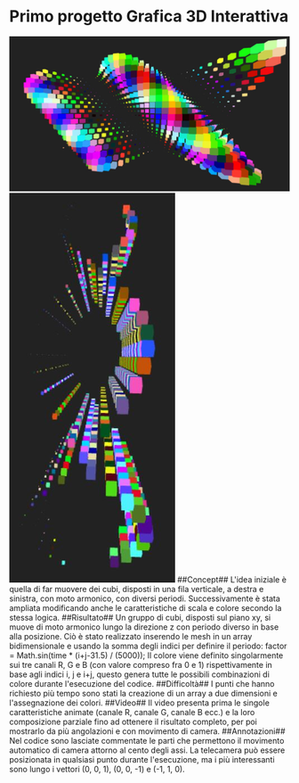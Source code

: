 ﻿# Primo progetto Grafica 3D Interattiva
![screenshot](/screenshot/4.JPG)
![screenshot](/screenshot/17.JPG)
##Concept##
L'idea iniziale è quella di far muovere dei cubi, disposti in una fila verticale, a destra e sinistra, con moto armonico, con diversi periodi.
Successivamente è stata ampliata modificando anche le caratteristiche di scala e colore secondo la stessa logica.
##Risultato##
Un gruppo di cubi, disposti sul piano xy, si muove di moto armonico lungo la direzione z con periodo diverso in base alla posizione.
Ciò è stato realizzato inserendo le mesh in un array bidimensionale e usando la somma degli indici per definire il periodo:
factor = Math.sin(time * (i+j-31.5) / (5000));
Il colore viene definito singolarmente sui tre canali R, G e B (con valore compreso fra 0 e 1) rispettivamente in base agli indici i, j e i+j, 
questo genera tutte le possibili combinazioni di colore durante l'esecuzione del codice.
##Difficoltà##
I punti che hanno richiesto più tempo sono stati la creazione di un array a due dimensioni e l'assegnazione dei colori.
##Video##
Il video presenta prima le singole caratteristiche animate (canale R, canale G, canale B ecc.) e la loro composizione parziale fino ad ottenere 
il risultato completo, per poi mostrarlo da più angolazioni e con movimento di camera.
##Annotazioni##
Nel codice sono lasciate commentate le parti che permettono il movimento automatico di camera attorno al cento degli assi.
La telecamera può essere posizionata in qualsiasi punto durante l'esecuzione, ma i più interessanti sono lungo i vettori (0, 0, 1), (0, 0, -1) e (-1, 1, 0).
